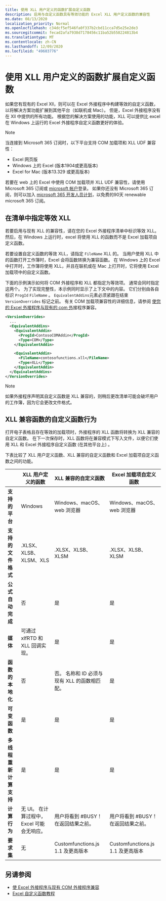 ```yaml
---
title: 使用 XLL 用户定义的函数扩展自定义函数
description: 启用与自定义函数具有等效功能的 Excel XLL 用户定义函数的兼容性
ms.date: 08/13/2020
localization_priority: Normal
ms.openlocfilehash: c34dcf5ef546fa0f337b2cbd11cca7d5e25e2de3
ms.sourcegitcommit: fecad2afa7938d7178456c11ba52b558224813b4
ms.translationtype: MT
ms.contentlocale: zh-CN
ms.lasthandoff: 12/09/2020
ms.locfileid: "49603776"
---
```

# <a name="extend-custom-functions-with-xll-user-defined-functions"></a>使用 XLL 用户定义的函数扩展自定义函数

如果您有现有的 Excel Xll，则可以在 Excel 外接程序中构建等效的自定义函数，以将解决方案功能扩展到其他平台（如联机或 Mac）。 但是，Excel 外接程序没有在 Xll 中提供的所有功能。 根据您的解决方案使用的功能，XLL 可以提供比 excel 在 Windows 上运行的 Excel 外接程序自定义函数更好的体验。

> [!NOTE]
> 当连接到 Microsoft 365 订阅时，以下平台支持 COM 加载项和 XLL UDF 兼容性：
> - Excel 网页版
> - Windows 上的 Excel (版本1904或更高版本) 
> - Excel for Mac (版本13.329 或更高版本) 
>
> 若要在 web 上的 Excel 中使用 COM 加载项并 XLL UDF 兼容性，请使用 Microsoft 365 订阅或 [microsoft 帐户](https://account.microsoft.com/account)登录。 如果你还没有 Microsoft 365 订阅，则可以加入 [microsoft 365 开发人员计划](https://developer.microsoft.com/office/dev-program)，以免费的90天 renewable microsoft 365 订阅。

## <a name="specify-equivalent-xll-in-the-manifest"></a>在清单中指定等效 XLL

若要启用与现有 XLL 的兼容性，请在您的 Excel 外接程序清单中标识等效 XLL。 然后，在 Windows 上运行时，excel 将使用 XLL 的函数而不是 Excel 加载项自定义函数。

若要设置自定义函数的等效 XLL，请指定 `FileName` XLL 的。 当用户使用 XLL 中的函数打开工作簿时，Excel 会将函数转换为兼容函数。 在 Windows 上的 Excel 中打开时，工作簿将使用 XLL，并且在联机或在 Mac 上打开时，它将使用 Excel 加载项中的自定义函数。

下面的示例演示如何将 COM 外接程序和 XLL 都指定为等效项。 通常会同时指定这两个。 为了实现完整性，本示例同时显示了上下文中的内容。 它们分别由各自标识 `ProgId` `FileName` 。 `EquivalentAddins`元素必须紧跟在结束 `VersionOverrides` 标记之前。 有关 COM 加载项兼容性的详细信息，请参阅 [使您的 Excel 外接程序与现有的 com 外](../develop/make-office-add-in-compatible-with-existing-com-add-in.md)接程序兼容。

```xml
<VersionOverrides>
  ...
  <EquivalentAddins>
    <EquivalentAddin>
      <ProgId>ContosoCOMAddin</ProgId>
      <Type>COM</Type>
    </EquivalentAddin>

    <EquivalentAddin>
      <FileName>contosofunctions.xll</FileName>
      <Type>XLL</Type>
    </EquivalentAddin>
  </EquivalentAddins>
</VersionOverrides>
```

> [!NOTE]
> 如果外接程序声明其自定义函数是 XLL 兼容的，则稍后更改清单可能会破坏用户的工作簿，因为它会更改文件格式。

## <a name="custom-function-behavior-for-xll-compatible-functions"></a>XLL 兼容函数的自定义函数行为

打开电子表格且存在等效的加载项时，外接程序的 XLL 函数将转换为 XLL 兼容的自定义函数。 在下一次保存时，XLL 函数将在兼容模式下写入文件，以便它们使用 XLL 和 Excel 外接程序自定义函数 (在其他平台上) 。

下表比较了 XLL 用户定义函数、XLL 兼容的自定义函数和 Excel 加载项自定义函数之间的功能。

|         |XLL 用户定义的函数 |XLL 兼容的自定义函数 |Excel 加载项自定义函数 |
|---------|---------|---------|---------|
| **支持的平台** | Windows | Windows、macOS、web 浏览器 | Windows、macOS、web 浏览器 |
| **支持的文件格式** | .XLSX、XLSB、XLSM、XLS | .XLSX、XLSB、XLSM | .XLSX、XLSB、XLSM |
| **公式自动完成** | 否 | 是 | 是 |
| **媒体** | 可通过 xlfRTD 和 XLL 回调实现。 | 是 | 是 |
| **函数的本地化** | 否 | 否。 名称和 ID 必须与现有 XLL 的函数相匹配。 | 是 |
| **可变函数** | 是 | 是 | 是 |
| **多线程重新计算支持** | 是 | 是 | 是 |
| **计算行为** | 无 UI。 在计算过程中，Excel 可能会无响应。 | 用户将看到 #BUSY！ 在返回结果之前。 | 用户将看到 #BUSY！ 在返回结果之前。 |
| **要求集** | 无 | Customfunctions.js 1.1 及更高版本 | Customfunctions.js 1.1 及更高版本 |

## <a name="see-also"></a>另请参阅

- [使 Excel 外接程序与现有 COM 外接程序兼容](../develop/make-office-add-in-compatible-with-existing-com-add-in.md)
- [Excel 自定义函数教程](../tutorials/excel-tutorial-create-custom-functions.md)
